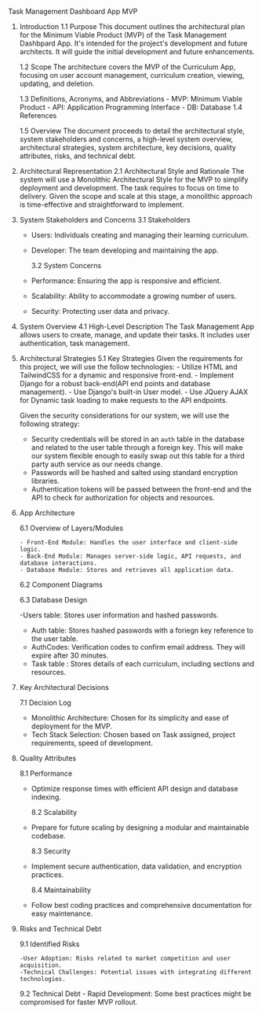 Task Management Dashboard App MVP

1.  Introduction
    1.1 Purpose
    This document outlines the architectural plan for the Minimum Viable Product (MVP) of the Task Management Dashbpard App. It's intended for the project's development and future architects. It will guide the initial development and future enhancements.

    1.2 Scope
    The architecture covers the MVP of the Curriculum App, focusing on user account management, curriculum creation, viewing, updating, and deletion.

    1.3 Definitions, Acronyms, and Abbreviations - MVP: Minimum Viable Product - API: Application Programming Interface - DB: Database
    1.4 References

    1.5 Overview
    The document proceeds to detail the architectural style, system stakeholders and concerns, a high-level system overview, architectural strategies, system architecture, key decisions, quality attributes, risks, and technical debt.

2.  Architectural Representation
    2.1 Architectural Style and Rationale
    The system will use a Monolithic Architectural Style for the MVP to simplify deployment and development. The task requires to focus on time to delivery. Given the scope and scale at this stage, a monolithic approach is time-effective and straightforward to implement.

3.  System Stakeholders and Concerns
    3.1 Stakeholders

    - Users: Individuals creating and managing their learning curriculum.
    - Developer: The team developing and maintaining the app.

      3.2 System Concerns

    - Performance: Ensuring the app is responsive and efficient.
    - Scalability: Ability to accommodate a growing number of users.
    - Security: Protecting user data and privacy.

4.  System Overview
    4.1 High-Level Description
    The Task Management App allows users to create, manage, and update their tasks. It includes user authentication, task management.

5.  Architectural Strategies
    5.1 Key Strategies
    Given the requirements for this project, we will use the follow technologies: - Utilize HTML and TailwindCSS for a dynamic and responsive front-end. - Implement Django for a robust back-end(API end points and database management). - Use Django's built-in User model. - Use JQuery AJAX for Dynamic task loading to make requests to the API endpoints.

    Given the security considerations for our system, we will use the following strategy:

    - Security credentials will be stored in an `auth` table in the database and related to the user table through a foreign key. This will make our system flexible enough to easily swap out this table for a third party auth service as our needs change.
    - Passwords will be hashed and salted using standard encryption libraries.
    - Authentication tokens will be passed between the front-end and the API to check for authorization for objects and resources.

6.  App Architecture

    6.1 Overview of Layers/Modules

        - Front-End Module: Handles the user interface and client-side logic.
        - Back-End Module: Manages server-side logic, API requests, and database interactions.
        - Database Module: Stores and retrieves all application data.

    6.2 Component Diagrams

    6.3 Database Design

    -Users table: Stores user information and hashed passwords.

    - Auth table: Stores hashed passwords with a foriegn key reference to the user table.
    - AuthCodes: Verification codes to confirm email address. They will expire after 30 minutes.
    - Task table : Stores details of each curriculum, including sections and resources.

7.  Key Architectural Decisions

    7.1 Decision Log

    - Monolithic Architecture: Chosen for its simplicity and ease of deployment for the MVP.
    - Tech Stack Selection: Chosen based on Task assigned, project requirements, speed of development.

8.  Quality Attributes

    8.1 Performance

    - Optimize response times with efficient API design and database indexing.

      8.2 Scalability

    - Prepare for future scaling by designing a modular and maintainable codebase.

      8.3 Security

    - Implement secure authentication, data validation, and encryption practices.

      8.4 Maintainability

    - Follow best coding practices and comprehensive documentation for easy maintenance.

9.  Risks and Technical Debt

    9.1 Identified Risks

        -User Adoption: Risks related to market competition and user acquisition.
        -Technical Challenges: Potential issues with integrating different technologies.

    9.2 Technical Debt - Rapid Development: Some best practices might be compromised for faster MVP rollout.
